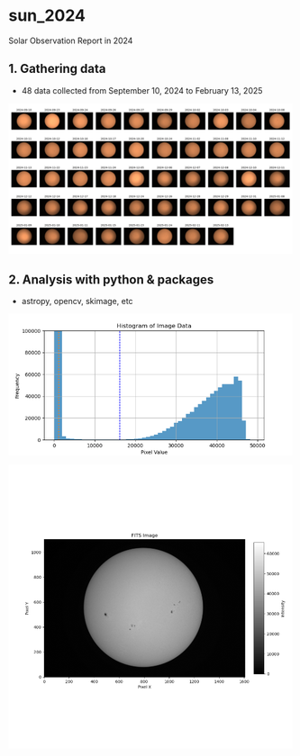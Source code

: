 # sun_2024
Solar Observation Report in 2024

## 1. Gathering data
- 48 data collected from September 10, 2024 to February 13, 2025

![Solar_obs_copper](image/Solar_obs_copper.png)

## 2. Analysis with python & packages

- astropy, opencv, skimage, etc

![hist_ex](image/Sun_ex_hist.png)

![Sun_ex](image/Sun_ex.png)

